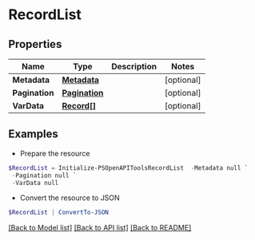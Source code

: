 # RecordList
## Properties

Name | Type | Description | Notes
------------ | ------------- | ------------- | -------------
**Metadata** | [**Metadata**](Metadata.md) |  | [optional] 
**Pagination** | [**Pagination**](Pagination.md) |  | [optional] 
**VarData** | [**Record[]**](Record.md) |  | [optional] 

## Examples

- Prepare the resource
```powershell
$RecordList = Initialize-PSOpenAPIToolsRecordList  -Metadata null `
 -Pagination null `
 -VarData null
```

- Convert the resource to JSON
```powershell
$RecordList | ConvertTo-JSON
```

[[Back to Model list]](../README.md#documentation-for-models) [[Back to API list]](../README.md#documentation-for-api-endpoints) [[Back to README]](../README.md)

